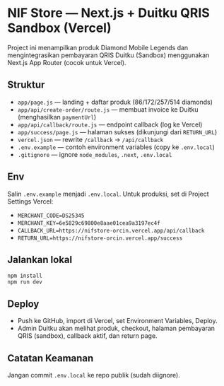 # NIF Store — Next.js + Duitku QRIS Sandbox (Vercel)
Project ini menampilkan produk Diamond Mobile Legends dan mengintegrasikan pembayaran QRIS Duitku (Sandbox) menggunakan Next.js App Router (cocok untuk Vercel).

## Struktur
- `app/page.js` — landing + daftar produk (86/172/257/514 diamonds)
- `app/api/create-order/route.js` — membuat invoice ke Duitku (menghasilkan `paymentUrl`)
- `app/api/callback/route.js` — endpoint callback (log ke Vercel)
- `app/success/page.js` — halaman sukses (dikunjungi dari `RETURN_URL`)
- `vercel.json` — rewrite `/callback` → `/api/callback`
- `.env.example` — contoh environment variables (copy ke `.env.local`)
- `.gitignore` — ignore `node_modules`, `.next`, `.env.local`

## Env
Salin `.env.example` menjadi `.env.local`. Untuk produksi, set di Project Settings Vercel:
- `MERCHANT_CODE=DS25345`
- `MERCHANT_KEY=6e5829c69800e8aae01cea9a3197ec4f`
- `CALLBACK_URL=https://nifstore-orcin.vercel.app/api/callback`
- `RETURN_URL=https://nifstore-orcin.vercel.app/success`

## Jalankan lokal
```
npm install
npm run dev
```

## Deploy
- Push ke GitHub, import di Vercel, set Environment Variables, Deploy.
- Admin Duitku akan melihat produk, checkout, halaman pembayaran QRIS (sandbox), callback aktif, dan return page.

## Catatan Keamanan
Jangan commit `.env.local` ke repo publik (sudah diignore).

